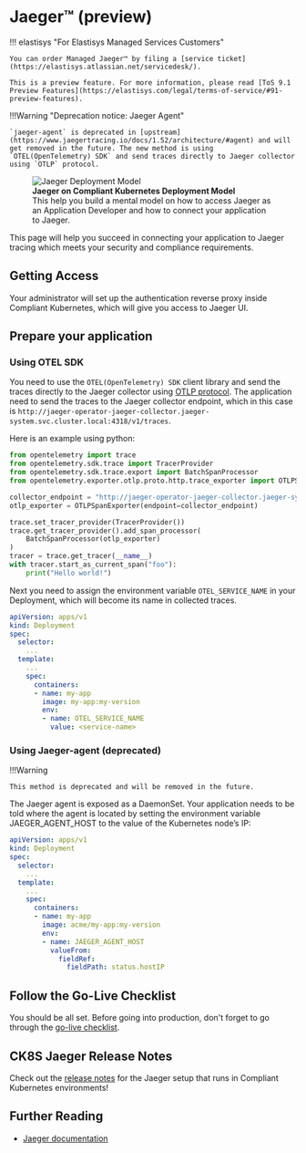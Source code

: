 # Jaeger™ (preview)

!!! elastisys "For Elastisys Managed Services Customers"

    You can order Managed Jaeger™ by filing a [service ticket](https://elastisys.atlassian.net/servicedesk/).

    This is a preview feature. For more information, please read [ToS 9.1 Preview Features](https://elastisys.com/legal/terms-of-service/#91-preview-features).

!!!Warning "Deprecation notice: Jaeger Agent"

    `jaeger-agent` is deprecated in [upstream](https://www.jaegertracing.io/docs/1.52/architecture/#agent) and will get removed in the future. The new method is using `OTEL(OpenTelemetry) SDK` and send traces directly to Jaeger collector using `OTLP` protocol.

<figure>
    <img alt="Jaeger Deployment Model" src="../img/jaeger.drawio.svg" >
    <figcaption>
        <strong>Jaeger on Compliant Kubernetes Deployment Model</strong>
        <br>
        This help you build a mental model on how to access Jaeger as an Application Developer and how to connect your application to Jaeger.
    </figcaption>
</figure>

This page will help you succeed in connecting your application to Jaeger tracing which meets your security and compliance requirements.

## Getting Access

Your administrator will set up the authentication reverse proxy inside Compliant Kubernetes, which will give you access to Jaeger UI.

## Prepare your application

### Using OTEL SDK

You need to use the `OTEL(OpenTelemetry) SDK` client library and send the traces directly to the Jaeger collector using [OTLP protocol](https://opentelemetry.io/docs/specs/otel/protocol/). The application need to send the traces to the Jaeger collector endpoint, which in this case is `http://jaeger-operator-jaeger-collector.jaeger-system.svc.cluster.local:4318/v1/traces`.

Here is an example using python:

```py
from opentelemetry import trace
from opentelemetry.sdk.trace import TracerProvider
from opentelemetry.sdk.trace.export import BatchSpanProcessor
from opentelemetry.exporter.otlp.proto.http.trace_exporter import OTLPSpanExporter

collector_endpoint = "http://jaeger-operator-jaeger-collector.jaeger-system.svc.cluster.local:4318/v1/traces"
otlp_exporter = OTLPSpanExporter(endpoint=collector_endpoint)

trace.set_tracer_provider(TracerProvider())
trace.get_tracer_provider().add_span_processor(
    BatchSpanProcessor(otlp_exporter)
)
tracer = trace.get_tracer(__name__)
with tracer.start_as_current_span("foo"):
    print("Hello world!")
```

Next you need to assign the environment variable `OTEL_SERVICE_NAME` in your Deployment, which will become its name in collected traces.

```yaml
apiVersion: apps/v1
kind: Deployment
spec:
  selector:
    ...
  template:
    ...
    spec:
      containers:
      - name: my-app
        image: my-app:my-version
        env:
        - name: OTEL_SERVICE_NAME
          value: <service-name>
```

### Using Jaeger-agent (deprecated)

!!!Warning

    This method is deprecated and will be removed in the future.

The Jaeger agent is exposed as a DaemonSet. Your application needs to be told where the agent is located by setting the environment variable JAEGER_AGENT_HOST to the value of the Kubernetes node’s IP:

```yaml
apiVersion: apps/v1
kind: Deployment
spec:
  selector:
    ...
  template:
    ...
    spec:
      containers:
      - name: my-app
        image: acme/my-app:my-version
        env:
        - name: JAEGER_AGENT_HOST
          valueFrom:
            fieldRef:
              fieldPath: status.hostIP
```

## Follow the Go-Live Checklist

You should be all set.
Before going into production, don't forget to go through the [go-live checklist](../go-live.md).

## CK8S Jaeger Release Notes

Check out the [release notes](../../release-notes/jaeger.md) for the Jaeger setup that runs in Compliant Kubernetes environments!

## Further Reading

- [Jaeger documentation](https://www.jaegertracing.io/docs/1.49/)

